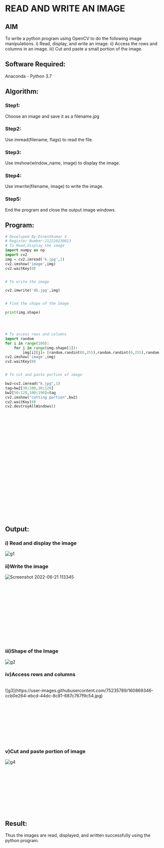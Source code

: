 # READ AND WRITE AN IMAGE
## AIM
To write a python program using OpenCV to do the following image manipulations.
i) Read, display, and write an image.
ii) Access the rows and columns in an image.
iii) Cut and paste a small portion of the image.

## Software Required:
Anaconda - Python 3.7
## Algorithm:
### Step1:
Choose an image and save it as a filename.jpg
### Step2:
Use imread(filename, flags) to read the file.
### Step3:
Use imshow(window_name, image) to display the image.
### Step4:
Use imwrite(filename, image) to write the image.
### Step5:
End the program and close the output image windows.
## Program:
```python
# Developed By:Dineshkumar V
# Register Number:212220230013
# To Read,display the image
import numpy as np
import cv2
img = cv2.imread('k.jpg',1)
cv2.imshow('image',img)
cv2.waitKey(0)


# To write the image

cv2.imwrite('dk.jpg',img)


# Find the shape of the Image

print(img.shape)




# To access rows and columns
import random
for i in range(100):
    for j in range(img.shape[1]):
        img[i][j]= [random.randint(0,255),random.randint(0,255),random.randint(0,255)]
cv2.imshow('image',img)
cv2.waitKey(0)


# To cut and paste portion of image

bw2=cv2.imread("k.jpg",1)
tag=bw2[30:100,30:120]
bw2[50:120,100:190]=tag
cv2.imshow("cutting portion",bw2)
cv2.waitKey(0)
cv2.destroyAllWindows()

```
## <br/><br/><br/><br/><br/><br/><br/><br/><br/><br/><br/><br/><br/><br/>Output:

### i) Read and display the image
![g1](https://user-images.githubusercontent.com/75235789/160869249-2d4b6302-30fa-4269-b473-1ffa14229774.jpg)


### ii)Write the image
![Screenshot 2022-06-21 113345](https://user-images.githubusercontent.com/75235789/174727612-8266e23a-e63f-4187-be86-938de116f96c.png)



### <br/><br/><br/><br/><br/><br/><br/><br/><br/><br/>iii)Shape of the Image

![g2](https://user-images.githubusercontent.com/75235789/160869370-080dd026-8c7f-45b0-ba21-201de427530a.jpg)


### iv)Access rows and columns
<br/>
![g3](https://user-images.githubusercontent.com/75235789/160869346-ccb0e264-ebcd-44dc-8c81-687c767f9c54.jpg)


### <br/><br/><br/><br/><br/><br/><br/>v)Cut and paste portion of image
![g4](https://user-images.githubusercontent.com/75235789/160869404-4d3e493c-a007-4e76-ab3c-bbf432988228.jpg)


## <br/><br/><br/><br/><br/><br/>Result:
Thus the images are read, displayed, and written successfully using the python program.




